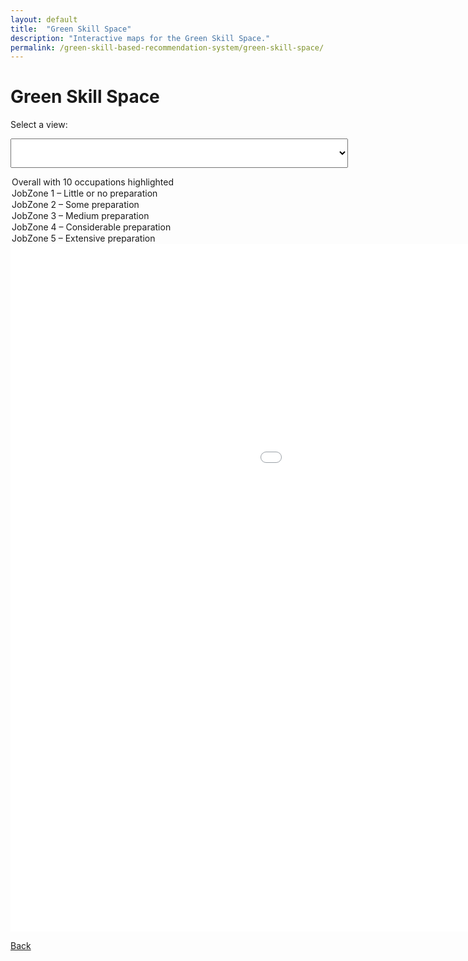 ```yaml
---
layout: default
title:  "Green Skill Space"
description: "Interactive maps for the Green Skill Space."
permalink: /green-skill-based-recommendation-system/green-skill-space/
---
```


# Green Skill Space

Select a view:

 

<select id="map-select"
        onchange="switchMap()"
        style="font-size: 1.5rem;
               padding: 0.5rem 0.75rem;
               width: 540px;">
 <option value="overview">Overall with 10 occupations highlighted</option>
  <option value="zone-1">JobZone 1 – Little or no preparation</option>
  <option value="zone-2">JobZone 2 – Some preparation</option>
  <option value="zone-3">JobZone 3 – Medium preparation</option>
  <option value="zone-4">JobZone 4 – Considerable preparation</option>
  <option value="zone-5">JobZone 5 – Extensive preparation</option>
</select>



<div id="overview" class="map-frame">
  <iframe
    src="../assets/skillspace/GreenSkillSpace_cluster_plot_highlight.html"
    width="1400" height="1100" frameborder="0">
  </iframe>
</div>

<div id="zone-1" class="map-frame" style="display:none;">
  <iframe
    src="../assets/skillspace/GreenSkillSpace_JobZone_1.html"
    width="1400" height="1100" frameborder="0">
  </iframe>
</div>

<div id="zone-2" class="map-frame" style="display:none;">
  <iframe
    src="../assets/skillspace/GreenSkillSpace_JobZone_2.html"
    width="1400" height="1100" frameborder="0">
  </iframe>
</div>

<div id="zone-3" class="map-frame" style="display:none;">
  <iframe
    src="../assets/skillspace/GreenSkillSpace_JobZone_3.html"
    width="1400" height="1100" frameborder="0">
  </iframe>
</div>

<div id="zone-4" class="map-frame" style="display:none;">
  <iframe
    src="../assets/skillspace/GreenSkillSpace_JobZone_4.html"
    width="1400" height="1100" frameborder="0">
  </iframe>
</div>

<div id="zone-5" class="map-frame" style="display:none;">
  <iframe
    src="../assets/skillspace/GreenSkillSpace_JobZone_5.html"
    width="1400" height="1100" frameborder="0">
  </iframe>
</div>

<script>
function switchMap() {
  var sel = document.getElementById('map-select').value;
  document.querySelectorAll('.map-frame').forEach(function(div){
    div.style.display = (div.id === sel) ? 'block' : 'none';
  });
}
// initialize on page load
switchMap();
</script>


 
 


[Back](../)